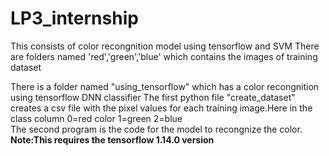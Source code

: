 # LP3_internship

This consists of color recongnition model using tensorflow and SVM 
There are folders named 'red','green','blue' which contains the images of training dataset

There is a folder named "using_tensorflow" which has a color recongnition using tensorflow DNN classifier
  The first python file "create_dataset" creates a csv file with the pixel values for each training image.Here in the class column 0=red      color 1=green 2=blue   
  The second program is the code for the  model to recongnize the color.
 **Note:This requires the tensorflow 1.14.0 version**
  
